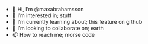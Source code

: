 - 👋 Hi, I’m @maxabrahamsson
- 👀 I’m interested in; stuff
- 🌱 I’m currently learning about; this feature on github
- 💞️ I’m looking to collaborate on; earth
- 📫 How to reach me; morse code

<!---
maxabrahamsson/maxabrahamsson is a ✨ special ✨ repository because its `README.md` (this file) appears on your GitHub profile.
You can click the Preview link to take a look at your changes.
--->
